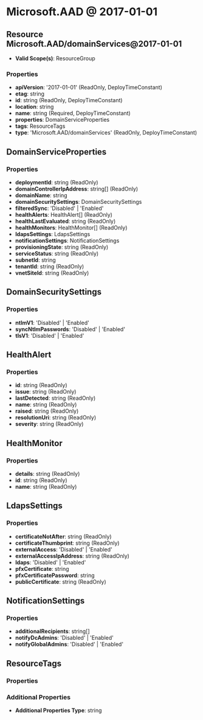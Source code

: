 # Microsoft.AAD @ 2017-01-01

## Resource Microsoft.AAD/domainServices@2017-01-01
* **Valid Scope(s)**: ResourceGroup
### Properties
* **apiVersion**: '2017-01-01' (ReadOnly, DeployTimeConstant)
* **etag**: string
* **id**: string (ReadOnly, DeployTimeConstant)
* **location**: string
* **name**: string (Required, DeployTimeConstant)
* **properties**: DomainServiceProperties
* **tags**: ResourceTags
* **type**: 'Microsoft.AAD/domainServices' (ReadOnly, DeployTimeConstant)

## DomainServiceProperties
### Properties
* **deploymentId**: string (ReadOnly)
* **domainControllerIpAddress**: string[] (ReadOnly)
* **domainName**: string
* **domainSecuritySettings**: DomainSecuritySettings
* **filteredSync**: 'Disabled' | 'Enabled'
* **healthAlerts**: HealthAlert[] (ReadOnly)
* **healthLastEvaluated**: string (ReadOnly)
* **healthMonitors**: HealthMonitor[] (ReadOnly)
* **ldapsSettings**: LdapsSettings
* **notificationSettings**: NotificationSettings
* **provisioningState**: string (ReadOnly)
* **serviceStatus**: string (ReadOnly)
* **subnetId**: string
* **tenantId**: string (ReadOnly)
* **vnetSiteId**: string (ReadOnly)

## DomainSecuritySettings
### Properties
* **ntlmV1**: 'Disabled' | 'Enabled'
* **syncNtlmPasswords**: 'Disabled' | 'Enabled'
* **tlsV1**: 'Disabled' | 'Enabled'

## HealthAlert
### Properties
* **id**: string (ReadOnly)
* **issue**: string (ReadOnly)
* **lastDetected**: string (ReadOnly)
* **name**: string (ReadOnly)
* **raised**: string (ReadOnly)
* **resolutionUri**: string (ReadOnly)
* **severity**: string (ReadOnly)

## HealthMonitor
### Properties
* **details**: string (ReadOnly)
* **id**: string (ReadOnly)
* **name**: string (ReadOnly)

## LdapsSettings
### Properties
* **certificateNotAfter**: string (ReadOnly)
* **certificateThumbprint**: string (ReadOnly)
* **externalAccess**: 'Disabled' | 'Enabled'
* **externalAccessIpAddress**: string (ReadOnly)
* **ldaps**: 'Disabled' | 'Enabled'
* **pfxCertificate**: string
* **pfxCertificatePassword**: string
* **publicCertificate**: string (ReadOnly)

## NotificationSettings
### Properties
* **additionalRecipients**: string[]
* **notifyDcAdmins**: 'Disabled' | 'Enabled'
* **notifyGlobalAdmins**: 'Disabled' | 'Enabled'

## ResourceTags
### Properties
### Additional Properties
* **Additional Properties Type**: string


